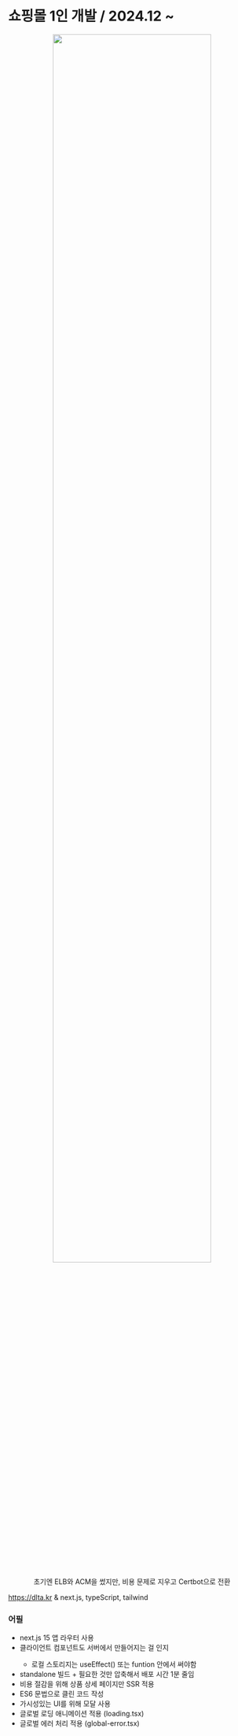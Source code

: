 <h1>쇼핑몰 1인 개발 / 2024.12 ~ </h1>
<p align="center">
<img src="https://github.com/user-attachments/assets/b160556b-07c2-4af6-a10c-65b0fb57e5c1" width="80%" height="80%"/>
</p>
<p align="center">초기엔 ELB와 ACM을 썼지만, 비용 문제로 지우고 Certbot으로 전환</p>

https://dlta.kr & next.js, typeScript, tailwind

### 어필
<ul>
  <li>next.js 15 앱 라우터 사용</li>
    <li>클라이언트 컴포넌트도 서버에서 만들어지는 걸 인지</li>
  <ul>
    <li>로컬 스토리지는 useEffect() 또는 funtion 안에서 써야함</li>
  </ul>
  <li>standalone 빌드 + 필요한 것만 압축해서 배포 시간 1분 줄임</li>
  <li>비용 절감을 위해 상품 상세 페이지만 SSR 적용</li>
  <li>ES6 문법으로 클린 코드 작성</li>
  <li>가시성있는 UI를 위해 모달 사용</li>
  <li>글로벌 로딩 애니메이션 적용 (loading.tsx)</li>
  <li>글로벌 에러 처리 적용 (global-error.tsx)</li>
</ul>

